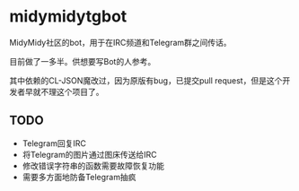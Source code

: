 midymidytgbot
=============

MidyMidy社区的bot，用于在IRC频道和Telegram群之间传话。

目前做了一多半。供想要写Bot的人参考。

其中依赖的CL-JSON魔改过，因为原版有bug，已提交pull request，但是这个开发者早就不理这个项目了。

TODO
----

* Telegram回复IRC
* 将Telegram的图片通过图床传送给IRC
* 修改错误字符串的函数需要故障恢复功能
* 需要多方面地防备Telegram抽疯
